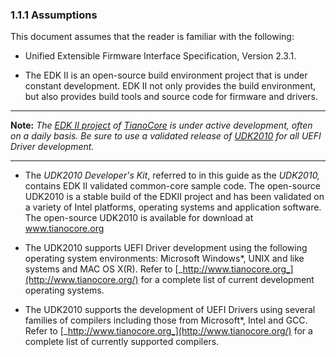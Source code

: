 <!--- @file
  1.1.1 Assumptions

  Copyright (c) 2012-2018, Intel Corporation. All rights reserved.<BR>

  Redistribution and use in source (original document form) and 'compiled'
  forms (converted to PDF, epub, HTML and other formats) with or without
  modification, are permitted provided that the following conditions are met:

  1) Redistributions of source code (original document form) must retain the
     above copyright notice, this list of conditions and the following
     disclaimer as the first lines of this file unmodified.

  2) Redistributions in compiled form (transformed to other DTDs, converted to
     PDF, epub, HTML and other formats) must reproduce the above copyright
     notice, this list of conditions and the following disclaimer in the
     documentation and/or other materials provided with the distribution.

  THIS DOCUMENTATION IS PROVIDED BY TIANOCORE PROJECT "AS IS" AND ANY EXPRESS OR
  IMPLIED WARRANTIES, INCLUDING, BUT NOT LIMITED TO, THE IMPLIED WARRANTIES OF
  MERCHANTABILITY AND FITNESS FOR A PARTICULAR PURPOSE ARE DISCLAIMED. IN NO
  EVENT SHALL TIANOCORE PROJECT  BE LIABLE FOR ANY DIRECT, INDIRECT, INCIDENTAL,
  SPECIAL, EXEMPLARY, OR CONSEQUENTIAL DAMAGES (INCLUDING, BUT NOT LIMITED TO,
  PROCUREMENT OF SUBSTITUTE GOODS OR SERVICES; LOSS OF USE, DATA, OR PROFITS;
  OR BUSINESS INTERRUPTION) HOWEVER CAUSED AND ON ANY THEORY OF LIABILITY,
  WHETHER IN CONTRACT, STRICT LIABILITY, OR TORT (INCLUDING NEGLIGENCE OR
  OTHERWISE) ARISING IN ANY WAY OUT OF THE USE OF THIS DOCUMENTATION, EVEN IF
  ADVISED OF THE POSSIBILITY OF SUCH DAMAGE.

-->

### 1.1.1 Assumptions

This document assumes that the reader is familiar with the following:

* Unified Extensible Firmware Interface Specification, Version 2.3.1.

* The EDK II is an open-source build environment project that is under constant
  development. EDK II not only provides the build environment, but also
  provides build tools and source code for firmware and drivers.

**********
**Note:** _The [EDK II project](https://github.com/tianocore/tianocore.github.io/wiki/EDK-II) of
[TianoCore](http://www.tianocore.org/) is under active
development, often on a daily basis. Be sure to use a validated release of
[UDK2010](https://github.com/tianocore/tianocore.github.io/wiki/UDK2010) for all UEFI Driver development._
**********

* The _UDK2010 Developer's Kit_, referred to in this guide as the _UDK2010,_
  contains EDK II validated common-core sample code. The open-source UDK2010 is
  a stable build of the EDKII project and has been validated on a variety of
  Intel platforms, operating systems and application software. The open-source
  UDK2010 is available for download at www.tianocore.org

* The UDK2010 supports UEFI Driver development using the following operating
  system environments: Microsoft Windows*, UNIX and like systems and MAC OS
  X(R). Refer to [_http://www.tianocore.org_](http://www.tianocore.org/) for a
  complete list of current development operating systems.

* The UDK2010 supports the development of UEFI Drivers using several families
  of compilers including those from Microsoft*, Intel and GCC. Refer to
  [_http://www.tianocore.org_](http://www.tianocore.org/) for a complete list
  of currently supported compilers.
